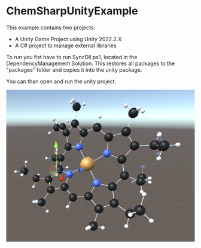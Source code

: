 # ChemSharpUnityExample

This example contains two projects:
* A Unity Game Project using Unity 2022.2.X
* A C# project to manage external libraries

To run you fist have to run SyncDll.ps1, located in the DependencyManagement Solution.
This restores all packages to the "packages" folder and copies it into the unity package. 


You can than open and run the unity project.

![screenshot](/.github/screen.png)
